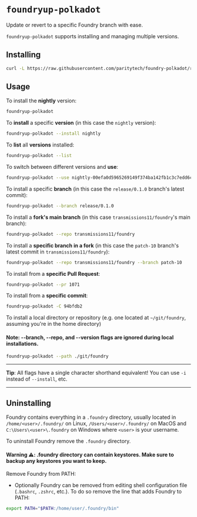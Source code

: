 # `foundryup-polkadot`

Update or revert to a specific Foundry branch with ease.

`foundryup-polkadot` supports installing and managing multiple versions.

## Installing

```sh
curl -L https://raw.githubusercontent.com/paritytech/foundry-polkadot/refs/heads/master/foundryup/foundryup | bash
```

## Usage

To install the **nightly** version:

```sh
foundryup-polkadot
```

To **install** a specific **version** (in this case the `nightly` version):

```sh
foundryup-polkadot --install nightly
```

To **list** all **versions** installed:

```sh
foundryup-polkadot --list
```

To switch between different versions and **use**:

```sh
foundryup-polkadot --use nightly-00efa0d5965269149f374ba142fb1c3c7edd6c94
```

To install a specific **branch** (in this case the `release/0.1.0` branch's latest commit):

```sh
foundryup-polkadot --branch release/0.1.0
```

To install a **fork's main branch** (in this case `transmissions11/foundry`'s main branch):

```sh
foundryup-polkadot --repo transmissions11/foundry
```

To install a **specific branch in a fork** (in this case the `patch-10` branch's latest commit in `transmissions11/foundry`):

```sh
foundryup-polkadot --repo transmissions11/foundry --branch patch-10
```

To install from a **specific Pull Request**:

```sh
foundryup-polkadot --pr 1071
```

To install from a **specific commit**:

```sh
foundryup-polkadot -C 94bfdb2
```

To install a local directory or repository (e.g. one located at `~/git/foundry`, assuming you're in the home directory)

#### Note: --branch, --repo, and --version flags are ignored during local installations.

```sh
foundryup-polkadot --path ./git/foundry
```

---

**Tip**: All flags have a single character shorthand equivalent! You can use `-i` instead of `--install`, etc.

---

## Uninstalling

Foundry contains everything in a `.foundry` directory, usually located in `/home/<user>/.foundry/` on Linux, `/Users/<user>/.foundry/` on MacOS and `C:\Users\<user>\.foundry` on Windows where `<user>` is your username.

To uninstall Foundry remove the `.foundry` directory.

#### Warning ⚠️: .foundry directory can contain keystores. Make sure to backup any keystores you want to keep.

Remove Foundry from PATH:

- Optionally Foundry can be removed from editing shell configuration file (`.bashrc`, `.zshrc`, etc.). To do so remove the line that adds Foundry to PATH:

```sh
export PATH="$PATH:/home/user/.foundry/bin"
```
